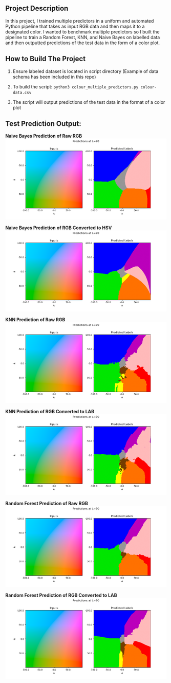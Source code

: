 ## Project Description

In this project, I trained multiple predictors in a uniform and automated Python pipeline that takes as input RGB data and then maps it to a designated color. I wanted to benchmark multiple predictors so I built the pipeline to train a Random Forest, KNN, and Naive Bayes on labelled data and then outputted predictions of the test data in the form of a color plot.

## How to Build The Project

1) Ensure labeled dataset is located in script directory (Example of data schema has been included in this repo)

2) To build the script: `python3 colour_multiple_predictors.py colour-data.csv`

3) The script will output predictions of the test data in the format of a color plot

## Test Prediction Output:

**Naive Bayes Prediction of Raw RGB**
![](/predictions-0.png)

**Naive Bayes Prediction of RGB Converted to HSV**
![](/predictions-1.png)

**KNN Prediction of Raw RGB**
![](/predictions-2.png)

**KNN Prediction of RGB Converted to LAB**
![](/predictions-3.png)

**Random Forest Prediction of Raw RGB**
![](/predictions-4.png)

**Random Forest Prediction of RGB Converted to LAB**
![](/predictions-5.png)
